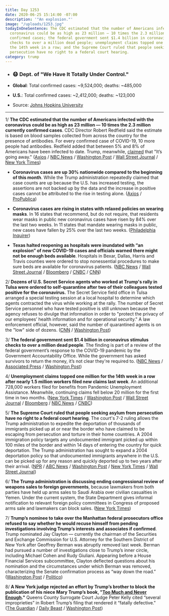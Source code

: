 ```yaml
---
title: Day 1253
date: 2020-06-25 15:14:00 -07:00
description: '"An explosion."'
image: "/uploads/1253.jpg"
todayInOneSentence: The CDC estimated that the number of Americans infected with the
  coronavirus could be as high as 23 million – 10 times the 2.3 million currently
  confirmed cases; the federal government sent $1.4 billion in coronavirus stimulus
  checks to over a million dead people; unemployment claims topped one million for
  the 14th week in a row; and the Supreme Court ruled that people seeking asylum from
  persecution have no right to a federal court hearing.
category: trump
---
```


* ### 😷 Dept. of "We Have It Totally Under Control."

* **Global**: Total confirmed cases: \~9,524,000; deaths: \~485,000

* **U.S.**: Total confirmed cases: \~2,412,000; deaths: \~123,000

* Source: [Johns Hopkins University](https://coronavirus.jhu.edu/map.html)

---

1/ **The CDC estimated that the number of Americans infected with the coronavirus could be as high as 23 million — 10 times the 2.3 million currently confirmed cases**. CDC Director Robert Redfield said the estimate is based on blood samples collected from across the country for the presence of antibodies. For every confirmed case of COVID-19, 10 more people had antibodies. Redfield added that between 5% and 8% of Americans have been infected to date. Trump, meanwhile, [claimed](https://www.nbcnews.com/politics/politics-news/trump-says-coronavirus-going-away-his-own-task-force-disagrees-n1232061) that "It’s going away." ([Axios](https://www.axios.com/coronavirus-cases-cdc-estimate-10-times-higher-8613fdf8-4b69-4df0-85e3-6da0d383d0d1.html) / [NBC News](https://www.nbcnews.com/health/health-news/cdc-says-covid-19-cases-u-s-may-be-10-n1232134) / [Washington Post](https://www.washingtonpost.com/health/2020/06/25/coronavirus-cases-10-times-larger/) / [Wall Street Journal](https://www.wsj.com/articles/coronavirus-latest-news-06-25-2020-11593070962?mod=hp_lead_pos2) / [New York Times](https://www.nytimes.com/2020/06/25/world/coronavirus-updates.html))

* **Coronavirus cases are up 30% nationwide compared to the beginning of this month**. While the Trump administration repeatedly claimed that case counts are up because the U.S. has increased testing, the assertions are not backed up by the data and the increase in positive cases cannot be attributed to the rise in testing alone. ([Axios](https://www.axios.com/coronavirus-surge-map-7714f8d1-5ba1-46f8-9bf3-5d59938f2c95.html) / [ProPublica](https://www.propublica.org/article/state-coronavirus-data-doesnt-support-trumps-misleading-testing-claims))

* **Coronavirus cases are rising in states with relaxed policies on wearing masks**. In 16 states that recommend, but do not require, that residents wear masks in public new coronavirus cases have risen by 84% over the last two weeks. In 11 states that mandate wearing masks in public, new cases have fallen by 25% over the last two weeks. ([Philadelphia Inquirer](https://www.inquirer.com/health/coronavirus/covid-19-coronavirus-face-masks-infection-rates-20200624.html))

* **Texas halted reopening as hospitals were inundated with “an explosion” of new COVID-19 cases and officials warned there might not be enough beds available**. Hospitals in Bexar, Dallas, Harris and Travis counties were ordered to stop nonessential procedures to make sure beds are available for coronavirus patients. ([NBC News](https://www.nbcnews.com/news/us-news/texas-governor-pauses-state-s-reopening-due-spike-new-covid-n1232118) / [Wall Street Journal](https://www.wsj.com/articles/texas-orders-some-hospitals-to-halt-surgeries-amid-coronavirus-outbreak-11593099383?mod=hp_lead_pos3) / [Bloomberg](https://www.bloomberg.com/news/articles/2020-06-24/record-cases-across-u-s-imf-sees-deeper-slowdown-virus-update?sref=MIBMEEoj) / [CNBC](https://www.cnbc.com/2020/06/25/texas-gov-abbott-pauses-states-reopening-plan-as-coronavirus-cases-hospitalizations-rise.html) / [CNN](https://edition.cnn.com/2020/06/25/health/us-coronavirus-thursday/))

2/ **Dozens of U.S. Secret Service agents who worked at Trump's rally in Tulsa were ordered to self-quarantine after two of their colleagues tested positive for the coronavirus.** The Secret Service field office in Tulsa arranged a special testing session at a local hospital to determine which agents contracted the virus while working at the rally. The number of Secret Service personnel who have tested positive is still unknown because the agency refuses to divulge that information in order to "protect the privacy of our employees’ health information and for operational security." A law enforcement official, however, said the number of quarantined agents is on the "low" side of dozens. ([CNN](https://www.cnn.com/2020/06/24/politics/secret-service-trump-rally-quarantine-coronavirus/index.html) / [Washington Post](https://www.washingtonpost.com/politics/dozens-of-secret-service-officers-and-agents-told-to-self-quarantine-after-trumps-tulsa-rally/2020/06/24/22c08b36-b55f-11ea-aca5-ebb63d27e1ff_story.html))

3/ **The federal government sent $1.4 billion in coronavirus stimulus checks to over a million dead people**. The finding is part of a review of the federal government’s response to the COVID-19 pandemic by the Government Accountability Office. While the government has asked survivors to return the money, it’s not clear they're required to. ([NBC News](https://www.nbcnews.com/politics/politics-news/dead-wrong-feds-sent-1-4b-stimulus-checks-over-million-n1232070) / [Associated Press](https://apnews.com/88dcc4f977f8ddeed438a8f173008b5c) / [Washington Post](https://www.washingtonpost.com/us-policy/2020/06/25/irs-stimulus-checks-dead-people-gao/))

4/ **Unemployment claims topped one million for the 14th week in a row after nearly 1.5 million workers filed new claims last week**. An additional 728,000 workers filed for benefits from Pandemic Unemployment Assistance. Meanwhile, continuing claims fell below 20 million for the first time in two months. ([New York Times](https://www.nytimes.com/2020/06/25/business/stock-market-today-coronavirus.html?action=click&module=Spotlight&pgtype=Homepage) / [Washington Post](https://www.washingtonpost.com/us-policy/2020/06/25/june-unemployment-insurance/) / [Wall Street Journal](https://www.wsj.com/articles/unemployment-benefits-weekly-jobless-claims-coronavirus-11593044266) / [Bloomberg](https://www.bloomberg.com/news/articles/2020-06-25/u-s-initial-jobless-claims-worse-than-forecast-for-second-week?sref=MIBMEEoj) / [NBC News](https://www.nbcnews.com/business/economy/1-48-million-people-filed-first-time-unemployment-last-week-n1232090) / [CNBC](https://www.cnbc.com/2020/06/25/weekly-jobless-claims.html))

5/ **The Supreme Court ruled that people seeking asylum from persecution have no right to a federal court hearing**. The court's 7-2 ruling allows the Trump administration to expedite the deportation of thousands of immigrants picked up at or near the border who have claimed to be escaping from persecution and torture in their home countries. A 2004 immigration policy targets any undocumented immigrant picked up within 100 miles of the border and within 14 days of entering the country for quick deportation. The Trump administration has sought to expand a 2004 deportation policy so that undocumented immigrants anywhere in the U.S. can be picked up for any reason and quickly deported up to two years after their arrival. ([NPR](https://www.npr.org/2020/06/25/883312496/supreme-court-sides-with-trump-administration-in-deportation-case) / [ABC News](https://abcnews.go.com/Politics/wireStory/justices-rule-trump-administration-deportation-case-71448091) / [Washington Post](https://www.washingtonpost.com/politics/courts_law/supreme-court-agrees-with-trump-administration-on-limits-on-asylum-seekers/2020/06/25/695b3b74-b6e8-11ea-a510-55bf26485c93_story.html) / [New York Times](https://www.nytimes.com/2020/06/25/us/supreme-court-asylum-habeas.html) / [Wall Street Journal](https://www.wsj.com/articles/supreme-court-eases-path-to-deport-asylum-seekers-11593094588?mod=politics_lead_pos4))

6/ **The Trump administration is discussing ending congressional review of weapons sales to foreign governments**, because lawmakers from both parties have held up arms sales to Saudi Arabia over civilian casualties in Yemen. Under the current system, the State Department gives informal notification to relevant foreign policy committees in Congress of proposed arms sale and lawmakers can block sales. ([New York Times](https://www.nytimes.com/2020/06/25/us/politics/trump-congress-arms-sales.html))

7/ **Trump’s nominee to take over the Manhattan federal prosecutors office refused to say whether he would recuse himself from pending investigations involving Trump’s interests and associates if confirmed**. Trump nominated Jay Clayton — currently the chairman of the Securities and Exchange Commission for  U.S. Attorney for the Southern District of New York after Geoffrey Berman was abruptly removed last week. Berman had pursued a number of investigations close to Trump’s inner circle, including Michael Cohen and Rudy Giuliani. Appearing before a House Financial Services subcommittee, Clayton deflected questions about his nomination and the circumstances under which Berman was removed, characterizing the Senate confirmation process as “way down the road.” ([Washington Post](https://www.washingtonpost.com/national-security/jay-clayton-us-attorney-geoffrey-berman/2020/06/25/1063c1fa-b6ff-11ea-aca5-ebb63d27e1ff_story.html) / [Politico](https://www.politico.com/news/2020/06/25/jay-clayton-sdny-bill-barr-339888))

8/ **A New York judge rejected an effort by Trump’s brother to block the publication of his niece Mary Trump’s book, "[Too Much and Never Enough](https://amzn.to/2BCNW4g)."** Queens County Surrogate Court Judge Peter Kelly cited “several improprieties” in Robert Trump’s filing that rendered it “fatally defective." ([The Guardian](https://www.theguardian.com/us-news/2020/jun/25/trump-brother-robert-niece-mary-memoir-book) / [Daily Beast](https://www.thedailybeast.com/judge-tosses-trump-family-attempt-to-block-mary-trumps-tell-all?scrolla=5eb6d68b7fedc32c19ef33b4) / [Washington Post](https://www.washingtonpost.com/politics/court-in-new-york-rejects-effort-to-block-book-by-president-trumps-niece/2020/06/25/9290091a-b711-11ea-9b0f-c797548c1154_story.html))